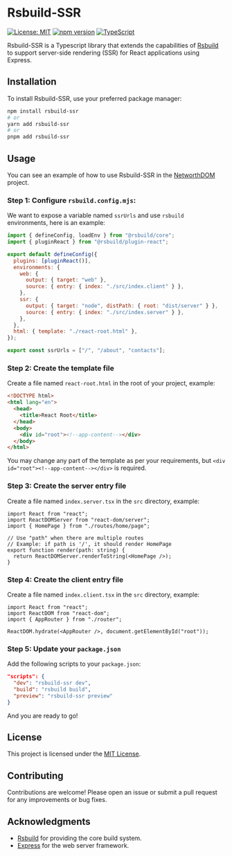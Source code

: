 # Rsbuild-SSR

[![License: MIT](https://img.shields.io/badge/License-MIT-green.svg)](https://opensource.org/licenses/MIT)
[![npm version](https://img.shields.io/npm/v/rsbuild-ssr.svg)](https://www.npmjs.com/package/rsbuild-ssr)
[![TypeScript](https://img.shields.io/badge/TypeScript-Ready-blue.svg)](https://www.typescriptlang.org/)

Rsbuild-SSR is a Typescript library that extends the capabilities of [Rsbuild](https://github.com/atb00ker/rsbuild) to support server-side rendering (SSR) for React applications using Express.

## Installation

To install Rsbuild-SSR, use your preferred package manager:

```bash
npm install rsbuild-ssr
# or
yarn add rsbuild-ssr
# or
pnpm add rsbuild-ssr
```

## Usage

You can see an example of how to use Rsbuild-SSR in the [NetworthDOM](https://github.com/financial-footprints/NetworthDOM) project.

### Step 1: Configure `rsbuild.config.mjs`:

We want to expose a variable named `ssrUrls` and use `rsbuild` environments, here is an example:

```javascript
import { defineConfig, loadEnv } from "@rsbuild/core";
import { pluginReact } from "@rsbuild/plugin-react";

export default defineConfig({
  plugins: [pluginReact()],
  environments: {
    web: {
      output: { target: "web" },
      source: { entry: { index: "./src/index.client" } },
    },
    ssr: {
      output: { target: "node", distPath: { root: "dist/server" } },
      source: { entry: { index: "./src/index.server" } },
    },
  },
  html: { template: "./react-root.html" },
});

export const ssrUrls = ["/", "/about", "contacts"];
```

### Step 2: Create the template file

Create a file named `react-root.html` in the root of your project, example:

```html
<!DOCTYPE html>
<html lang="en">
  <head>
    <title>React Root</title>
  </head>
  <body>
    <div id="root"><!--app-content--></div>
  </body>
</html>
```

You may change any part of the template as per your requirements, but `<div id="root"><!--app-content--></div>` is required.

### Step 3: Create the server entry file

Create a file named `index.server.tsx` in the `src` directory, example:

```tsx
import React from "react";
import ReactDOMServer from "react-dom/server";
import { HomePage } from "./routes/home/page";

// Use "path" when there are multiple routes
// Example: if path is '/', it should render HomePage
export function render(path: string) {
  return ReactDOMServer.renderToString(<HomePage />);
}
```

### Step 4: Create the client entry file

Create a file named `index.client.tsx` in the `src` directory, example:

```tsx
import React from "react";
import ReactDOM from "react-dom";
import { AppRouter } from "./router";

ReactDOM.hydrate(<AppRouter />, document.getElementById("root"));
```

### Step 5: Update your `package.json`

Add the following scripts to your `package.json`:

```json
"scripts": {
  "dev": "rsbuild-ssr dev",
  "build": "rsbuild build",
  "preview": "rsbuild-ssr preview"
}
```

And you are ready to go!

## License

This project is licensed under the [MIT License](LICENSE).

## Contributing

Contributions are welcome! Please open an issue or submit a pull request for any improvements or bug fixes.

## Acknowledgments

- [Rsbuild](https://github.com/atb00ker/rsbuild) for providing the core build system.
- [Express](https://expressjs.com/) for the web server framework.
